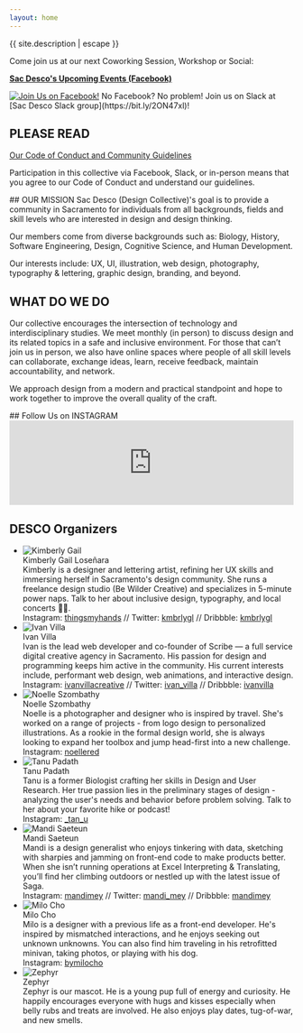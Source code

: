 ```yaml
---
layout: home
---
```


<div class="intro">
  <p class="site-description">{{ site.description | escape }}</p>
  <div class="notice" markdown="1">Come join us at our next Coworking Session, Workshop or Social: 

  **[Sac Desco's Upcoming Events (Facebook)](https://www.facebook.com/pg/sacdesco/events/)**
  </div>
</div>

<div class="flex-col">
  <div class="join" markdown="1">
  <a href="https://www.facebook.com/groups/sacdesco/" target="_blank" class="no-ul"><img src="assets/images/join-us.PNG" alt="Join Us on Facebook!"></a>
No Facebook? No problem! Join us on Slack at [Sac Desco Slack group](https://bit.ly/2ON47xl)! 

## PLEASE READ
<a href="https://drive.google.com/open?id=12XppL2fxflYKkLUFzKb3XMsrcGRSPbpbUBo33UAugAo" target="_blank">Our Code of Conduct and Community Guidelines</a>

Participation in this collective via Facebook, Slack, or in-person means that you agree to our Code of Conduct and understand our guidelines.

</div>

<div class="mission" markdown="1">
## OUR MISSION
Sac Desco (Design Collective)'s goal is to provide a community in Sacramento for individuals from all backgrounds, fields and skill levels who are interested in design and design thinking.

Our members come from diverse backgrounds such as: Biology, History, Software Engineering, Design, Cognitive Science, and Human Development.

Our interests include: UX, UI, illustration, web design, photography, typography & lettering, graphic design, branding, and beyond.

## WHAT DO WE DO

Our collective encourages the intersection of technology and interdisciplinary studies. We meet monthly (in person) to discuss design and its related topics in a safe and inclusive environment. For those that can’t join us in person, we also have online spaces where people of all skill levels can collaborate, exchange ideas, learn, receive feedback, maintain accountability, and network.

We approach design from a modern and practical standpoint and hope to work together to improve the overall quality of the craft.
</div>
</div>

<div class="bio" markdown="1">
## Follow Us on INSTAGRAM
<!-- SnapWidget -->
<script src="https://snapwidget.com/js/snapwidget.js"></script>
<iframe src="https://snapwidget.com/embed/617434" class="snapwidget-widget" allowtransparency="true" frameborder="0" scrolling="no" style="border:none; overflow:hidden; width:100%; "></iframe>

<h2>DESCO Organizers</h2>
<ul class="">
  <li><img src="assets/images/bio-images-square/11-2018/kim-headshot.jpg" alt="Kimberly Gail">
  <div class="bio-name">Kimberly Gail Loseñara</div>
  Kimberly is a designer and lettering artist, refining her UX skills and immersing herself in Sacramento's design community. She runs a freelance design studio (Be Wilder Creative) and specializes in 5-minute power naps. Talk to her about inclusive design, typography, and local concerts ✌🏼.
  <div class="bio-channels">Instagram: <a href="https://instagram.com/thingsmyhands" target="_blank">thingsmyhands</a> // Twitter: <a href="https://twitter.com/kmbrlygl" target="_blank">kmbrlygl</a> // Dribbble: <a href="https://dribbble.com/kmbrlygl" target="_blank">kmbrlygl</a></div></li>
  <li><img src="assets/images/bio-images-square/11-2018/ivan-headshot.jpg" alt="Ivan Villa">
  <div class="bio-name">Ivan Villa</div>
  Ivan is the lead web developer and co-founder of Scribe — a full service digital creative agency in Sacramento. His passion for design and programming keeps him active in the community. His current interests include, performant web design, web animations, and interactive design.
  <div class="bio-channels">Instagram: <a href="https://instagram.com/ivanvillacreative" target="_blank">ivanvillacreative</a> // Twitter: <a href="https://twitter.com/ivan_villa" target="_blank">ivan_villa</a> // Dribbble: <a href="https://dribbble.com/ivanvilla" target="_blank">ivanvilla</a></div></li>
  <li><img src="assets/images/bio-images-square/11-2018/noelle-headshot.jpg" alt="Noelle Szombathy">
  <div class="bio-name">Noelle Szombathy</div>
  Noelle is a photographer and designer who is inspired by travel. She's worked on a range of projects - from logo design to personalized illustrations. As a rookie in the formal design world, she is always looking to expand her toolbox and jump head-first into a new challenge.
  <div class="bio-channels">Instagram: <a href="https://instagram.com/noellered" target="_blank">noellered</a></div></li>
  <li><img src="assets/images/bio-images-square/11-2018/tanu-headshot.jpg" alt="Tanu Padath">
  <div class="bio-name">Tanu Padath</div>
  Tanu is a former Biologist crafting her skills in Design and User Research. Her true passion lies in the preliminary stages of design - analyzing the user's needs and behavior before problem solving. Talk to her about your favorite hike or podcast!
  <div class="bio-channels">Instagram: <a href="https://instagram.com/_tan_u" target="_blank">_tan_u</a></div></li>
  <li><img src="assets/images/bio-images-square/11-2018/mandi-headshot.jpg" alt="Mandi Saeteun">
  <div class="bio-name">Mandi Saeteun</div>
  Mandi is a design generalist who enjoys tinkering with data, sketching with sharpies and jamming on front-end code to make products better. When she isn’t running operations at Excel Interpreting & Translating, you’ll find her climbing outdoors or nestled up with the latest issue of Saga.
  <div class="bio-channels">Instagram: <a href="https://instagram.com/mandimey" target="_blank">mandimey</a> // Twitter: <a href="https://twitter.com/mandi_mey" target="_blank">mandi_mey</a> // Dribbble: <a href="https://dribbble.com/mandimey" target="_blank">mandimey</a></div></li>
  <li><img src="assets/images/bio-images-square/11-2018/milo-headshot.jpg" alt="Milo Cho">
  <div class="bio-name">Milo Cho</div>
  Milo is a designer with a previous life as a front-end developer. He's inspired by mismatched interactions, and he enjoys seeking out unknown unknowns. You can also find him traveling in his retrofitted minivan, taking photos, or playing with his dog.
  <div class="bio-channels">Instagram: <a href="https://instagram.com/bymilocho" target="_blank">bymilocho</a></div></li>
  <li><img src="assets/images/bio-images-square/zephyr.jpg" alt="Zephyr">
  <div class="bio-name">Zephyr</div>
  Zephyr is our mascot. He is a young pup full of energy and curiosity. He happily encourages everyone with hugs and kisses especially when belly rubs and treats are involved. He also enjoys play dates, tug-of-war, and new smells.
  </li>
</ul>
</div>
